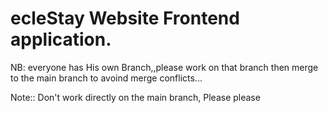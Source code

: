 # ecleStay Website Frontend application.

NB:  everyone has His own Branch,,please work on that branch then merge to the main branch to avoind merge conflicts...

Note:: Don't work directly on the main branch, Please please
